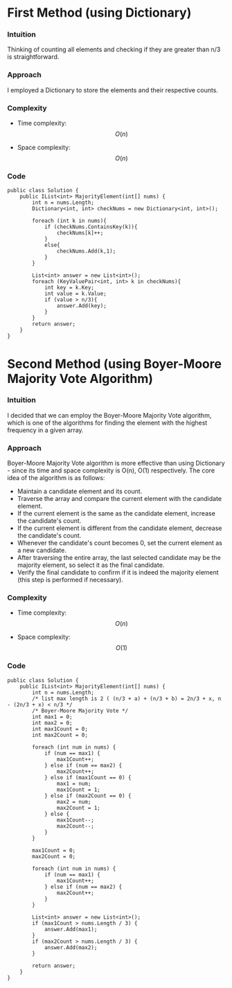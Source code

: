 # First Method (using Dictionary)

### Intuition
Thinking of counting all elements and checking if they are greater than n/3 is straightforward.

### Approach
I employed a Dictionary to store the elements and their respective counts.

### Complexity
- Time complexity: $$O(n)$$

- Space complexity: $$O(n)$$

### Code
```
public class Solution {
    public IList<int> MajorityElement(int[] nums) {
        int n = nums.Length;
        Dictionary<int, int> checkNums = new Dictionary<int, int>();

        foreach (int k in nums){
            if (checkNums.ContainsKey(k)){
                checkNums[k]++;
            }
            else{
                checkNums.Add(k,1);
            }
        }

        List<int> answer = new List<int>();
        foreach (KeyValuePair<int, int> k in checkNums){
            int key = k.Key;
            int value = k.Value;
            if (value > n/3){
                answer.Add(key);
            }
        }
        return answer;
    }
}
```


# Second Method (using Boyer-Moore Majority Vote Algorithm)

### Intuition
I decided that we can employ the Boyer-Moore Majority Vote algorithm, which is one of the algorithms for finding the element with the highest frequency in a given array.

### Approach
Boyer-Moore Majority Vote algorithm is more effective than using Dictionary - since its time and space complexity is O(n), O(1) respectively.
The core idea of the algorithm is as follows:

- Maintain a candidate element and its count.
- Traverse the array and compare the current element with the candidate element.
- If the current element is the same as the candidate element, increase the candidate's count.
- If the current element is different from the candidate element, decrease the candidate's count.
- Whenever the candidate's count becomes 0, set the current element as a new candidate.
- After traversing the entire array, the last selected candidate may be the majority element, so select it as the final candidate.
- Verify the final candidate to confirm if it is indeed the majority element (this step is performed if necessary).

### Complexity
- Time complexity: $$O(n)$$

- Space complexity: $$O(1)$$

### Code
```
public class Solution {
    public IList<int> MajorityElement(int[] nums) {
        int n = nums.Length;
        /* list max length is 2 ( (n/3 + a) + (n/3 + b) = 2n/3 + x, n - (2n/3 + x) < n/3 */
        /* Boyer-Moore Majority Vote */
        int max1 = 0;
        int max2 = 0;
        int max1Count = 0;
        int max2Count = 0;

        foreach (int num in nums) {
            if (num == max1) {
                max1Count++;
            } else if (num == max2) {
                max2Count++;
            } else if (max1Count == 0) {
                max1 = num;
                max1Count = 1;
            } else if (max2Count == 0) {
                max2 = num;
                max2Count = 1;
            } else {
                max1Count--;
                max2Count--;
            }
        }
        
        max1Count = 0;
        max2Count = 0;
        
        foreach (int num in nums) {
            if (num == max1) {
                max1Count++;
            } else if (num == max2) {
                max2Count++;
            }
        }
        
        List<int> answer = new List<int>();
        if (max1Count > nums.Length / 3) {
            answer.Add(max1);
        }
        if (max2Count > nums.Length / 3) {
            answer.Add(max2);
        }

        return answer;
    }
}
```
